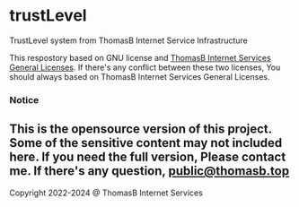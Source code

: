 # trustLevel
TrustLevel system from ThomasB Internet Service Infrastructure

This respostory based on GNU license and [ThomasB Internet Services General Licenses](https://license.mahaoxuan.top/).
If there's any conflict between these two licenses, You should always based on ThomasB Internet Services General Licenses.

### Notice
This is the opensource version of this project. Some of the sensitive content may not included here. If you need the full version, Please contact me.
If there's any question, public@thomasb.top
---
Copyright 2022-2024 @ ThomasB Internet Services
